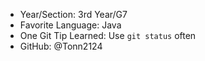 - Year/Section: 3rd Year/G7
- Favorite Language: Java
- One Git Tip Learned: Use `git status` often
- GitHub: @Tonn2124